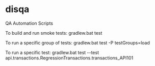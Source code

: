 # disqa
QA Automation Scripts

To build and run smoke tests:
gradlew.bat test

To run a specific group of tests:
gradlew.bat test -P testGroups=load

To run a specific test:
gradlew.bat test --test api.transactions.RegressionTransactions.transactions_API101

